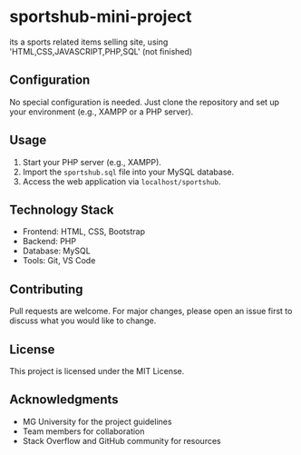 # sportshub-mini-project
its a sports related items selling site, using 'HTML,CSS,JAVASCRIPT,PHP,SQL' (not finished)
## Configuration

No special configuration is needed. Just clone the repository and set up your environment (e.g., XAMPP or a PHP server).

## Usage

1. Start your PHP server (e.g., XAMPP).
2. Import the `sportshub.sql` file into your MySQL database.
3. Access the web application via `localhost/sportshub`.

## Technology Stack

- Frontend: HTML, CSS, Bootstrap
- Backend: PHP
- Database: MySQL
- Tools: Git, VS Code

## Contributing

Pull requests are welcome. For major changes, please open an issue first to discuss what you would like to change.

## License

This project is licensed under the MIT License.

## Acknowledgments

- MG University for the project guidelines
- Team members for collaboration
- Stack Overflow and GitHub community for resources


